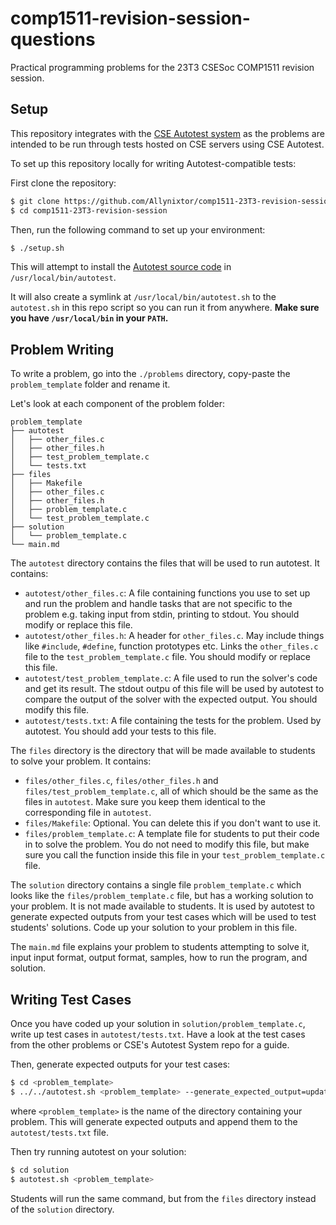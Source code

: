 # comp1511-revision-session-questions

Practical programming problems for the 23T3 CSESoc COMP1511 revision session.

## Setup

This repository integrates with the [CSE Autotest system](https://github.com/COMP1511UNSW/autotest) as the problems are intended to be run through tests hosted on CSE servers using CSE Autotest.

To set up this repository locally for writing Autotest-compatible tests:

First clone the repository:

```bash
$ git clone https://github.com/Allynixtor/comp1511-23T3-revision-session.git
$ cd comp1511-23T3-revision-session
```

Then, run the following command to set up your environment:

```bash
$ ./setup.sh
```

This will attempt to install the [Autotest source code](https://github.com/COMP1511UNSW/autotest) in `/usr/local/bin/autotest`.

It will also create a symlink at `/usr/local/bin/autotest.sh` to the `autotest.sh` in this repo script so you can run it from anywhere. **Make sure you have `/usr/local/bin` in your `PATH`.**

## Problem Writing

To write a problem, go into the `./problems` directory, copy-paste the `problem_template` folder and rename it.

Let's look at each component of the problem folder:

```
problem_template
├── autotest
│   ├── other_files.c
│   ├── other_files.h
│   ├── test_problem_template.c
│   └── tests.txt
├── files
│   ├── Makefile
│   ├── other_files.c
│   ├── other_files.h
│   ├── problem_template.c
│   └── test_problem_template.c
├── solution
│   └── problem_template.c
└── main.md
```

The `autotest` directory contains the files that will be used to run autotest. It contains:

- `autotest/other_files.c`: A file containing functions you use to set up and run the problem and handle tasks that are not specific to the problem e.g. taking input from stdin, printing to stdout. You should modify or replace this file.
- `autotest/other_files.h`: A header for `other_files.c`. May include things like `#include`, `#define`, function prototypes etc. Links the `other_files.c` file to the `test_problem_template.c` file. You should modify or replace this file.
- `autotest/test_problem_template.c`: A file used to run the solver's code and get its result. The stdout outpu of this file will be used by autotest to compare the output of the solver with the expected output. You should modify this file.
- `autotest/tests.txt`: A file containing the tests for the problem. Used by autotest. You should add your tests to this file.

The `files` directory is the directory that will be made available to students to solve your problem. It contains:

- `files/other_files.c`, `files/other_files.h` and `files/test_problem_template.c`, all of which should be the same as the files in `autotest`. Make sure you keep them identical to the corresponding file in `autotest`.
- `files/Makefile`: Optional. You can delete this if you don't want to use it.
- `files/problem_template.c`: A template file for students to put their code in to solve the problem. You do not need to modify this file, but make sure you call the function inside this file in your `test_problem_template.c` file.

The `solution` directory contains a single file `problem_template.c` which looks like the `files/problem_template.c` file, but has a working solution to your problem. It is not made available to students. It is used by autotest to generate expected outputs from your test cases which will be used to test students' solutions. Code up your solution to your problem in this file.

The `main.md` file explains your problem to students attempting to solve it, input input format, output format, samples, how to run the program, and solution.

## Writing Test Cases

Once you have coded up your solution in `solution/problem_template.c`, write up test cases in `autotest/tests.txt`. Have a look at the test cases from the other problems or CSE's Autotest System repo for a guide.

Then, generate expected outputs for your test cases:

```bash
$ cd <problem_template>
$ ../../autotest.sh <problem_template> --generate_expected_output=update --directory solution --autotest_directory autotest 
```

where `<problem_template>` is the name of the directory containing your problem. This will generate expected outputs and append them to the `autotest/tests.txt` file.

Then try running autotest on your solution:

```bash
$ cd solution
$ autotest.sh <problem_template>
```

Students will run the same command, but from the `files` directory instead of the `solution` directory.
